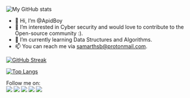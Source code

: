 ![My GitHub stats](https://github-readme-stats.vercel.app/api?username=apidboy&theme=github_dark&show_icons=true&count_private=true&hide_border=true&icon_color=ffd707)
- 👋 Hi, I’m @ApidBoy
- 👀 I’m interested in Cyber security and would love to contribute to the Open-source community :).
- 🌱 I’m currently learning Data Structures and Algorithms.
- 📫 You can reach me via samarthsb@protonmail.com.

[![GitHub Streak](https://github-readme-streak-stats.herokuapp.com?user=ApidBoy&theme=dark&date_format=M%20j%5B%2C%20Y%5D&border=0D1117&background=0D1117&fire=FFD707&ring=FFD707&currStreakLabel=FFD707)](https://github.com/ApidBoy)

[![Top Langs](https://github-readme-stats.vercel.app/api/top-langs/?username=apidboy&layout=compact&langs_count=3&theme=github_dark&hide_border=true)](https://github.com/apidboy/github-readme-stats)

<!---
ApidBoy/ApidBoy is a ✨ special ✨ repository because its `README.md` (this file) appears on your GitHub profile.
You can click the Preview link to take a look at your changes.
--->

Follow me on: \
[![](https://img.shields.io/badge/Instagram-3d3d3d?style=flat&logo=instagram)](https://instagram.com/apid_boy)
[![](https://img.shields.io/badge/Twitter-3d3d3d?style=flat&logo=twitter)](https://twitter.com/Apid_Boy)
[![](https://img.shields.io/badge/Reddit-3d3d3d?style=flat&logo=reddit)](https://www.reddit.com/user/apidboy)
[![](https://img.shields.io/badge/Dev.to-3d3d3d?style=flat&logo=dev.to)](https://dev.to/apidboy)
[![](https://img.shields.io/badge/YouTube-3d3d3d?style=flat&logo=youtube)](https://youtube.com/apid_boy)
